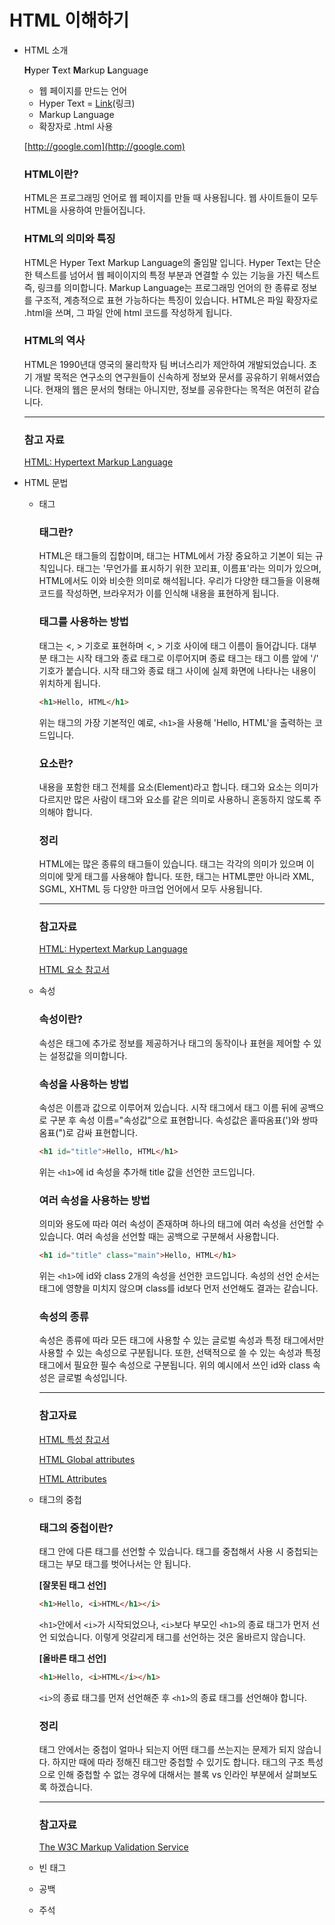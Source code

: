 # HTML 이해하기

- HTML 소개

    **H**yper **T**ext **M**arkup **L**anguage

    - 웹 페이지를 만드는 언어
    - Hyper Text = [Link](http://google.com)(링크)
    - Markup Language
    - 확장자로 .html 사용

    [http://google.com](http://google.com)

    ### HTML이란?

    HTML은 프로그래밍 언어로 웹 페이지를 만들 때 사용됩니다.
    웹 사이트들이 모두 HTML을 사용하여 만들어집니다.

    ### HTML의 의미와 특징

    HTML은 Hyper Text Markup Language의 줄임말 입니다.
    Hyper Text는 단순한 텍스트를 넘어서 웹 페이이지의 특정 부분과 연결할 수 있는 기능을 가진 텍스트 즉, 링크를 의미합니다.
    Markup Language는 프로그래밍 언어의 한 종류로 정보를 구조적, 계층적으로 표현 가능하다는 특징이 있습니다.
    HTML은 파일 확장자로 .html을 쓰며, 그 파일 안에 html 코드를 작성하게 됩니다.

    ### HTML의 역사

    HTML은 1990년대 영국의 물리학자 팀 버너스리가 제안하여 개발되었습니다.
    초기 개발 목적은 연구소의 연구원들이 신속하게 정보와 문서를 공유하기 위해서였습니다.
    현재의 웹은 문서의 형태는 아니지만, 정보를 공유한다는 목적은 여전히 같습니다.

    ---

    ### 참고 자료

    [HTML: Hypertext Markup Language](https://developer.mozilla.org/ko/docs/Web/HTML)

- HTML 문법
    - 태그

        ### 태그란?

        HTML은 태그들의 집합이며, 태그는 HTML에서 가장 중요하고 기본이 되는 규칙입니다.
        태그는 '무언가를 표시하기 위한 꼬리표, 이름표'라는 의미가 있으며, HTML에서도 이와 비슷한 의미로 해석됩니다.
        우리가 다양한 태그들을 이용해 코드를 작성하면, 브라우저가 이를 인식해 내용을 표현하게 됩니다.

        ### 태그를 사용하는 방법

        태그는 <, > 기호로 표현하며 <, > 기호 사이에 태그 이름이 들어갑니다.
        대부분 태그는 시작 태그와 종료 태그로 이루어지며 종료 태그는 태그 이름 앞에 '/' 기호가 붙습니다.
        시작 태그와 종료 태그 사이에 실제 화면에 나타나는 내용이 위치하게 됩니다.

        ```html
        <h1>Hello, HTML</h1>
        ```

        위는 태그의 가장 기본적인 예로, `<h1>`을 사용해 'Hello, HTML'을 출력하는 코드입니다.

        ### 요소란?

        내용을 포함한 태그 전체를 요소(Element)라고 합니다.
        태그와 요소는 의미가 다르지만 많은 사람이 태그와 요소를 같은 의미로 사용하니 혼동하지 않도록 주의해야 합니다.

        ### 정리

        HTML에는 많은 종류의 태그들이 있습니다.
        태그는 각각의 의미가 있으며 이 의미에 맞게 태그를 사용해야 합니다.
        또한, 태그는 HTML뿐만 아니라 XML, SGML, XHTML 등 다양한 마크업 언어에서 모두 사용됩니다.

        ---

        ### 참고자료

        [HTML: Hypertext Markup Language](https://developer.mozilla.org/ko/docs/Web/HTML)

        [HTML 요소 참고서](https://developer.mozilla.org/ko/docs/Web/HTML/Element)

    - 속성

        ### 속성이란?

        속성은 태그에 추가로 정보를 제공하거나 태그의 동작이나 표현을 제어할 수 있는 설정값을 의미합니다.

        ### 속성을 사용하는 방법

        속성은 이름과 값으로 이루어져 있습니다.
        시작 태그에서 태그 이름 뒤에 공백으로 구분 후 속성 이름="속성값"으로 표현합니다.
        속성값은 홑따옴표(')와 쌍따옴표(")로 감싸 표현합니다.

        ```html
        <h1 id="title">Hello, HTML</h1>
        ```

        위는 `<h1>`에 id 속성을 추가해 title 값을 선언한 코드입니다.

        ### 여러 속성을 사용하는 방법

        의미와 용도에 따라 여러 속성이 존재하며 하나의 태그에 여러 속성을 선언할 수 있습니다.
        여러 속성을 선언할 때는 공백으로 구분해서 사용합니다.

        ```html
        <h1 id="title" class="main">Hello, HTML</h1>
        ```

        위는 `<h1>`에 id와 class 2개의 속성을 선언한 코드입니다.
        속성의 선언 순서는 태그에 영향을 미치지 않으며 class를 id보다 먼저 선언해도 결과는 같습니다.

        ### 속성의 종류

        속성은 종류에 따라 모든 태그에 사용할 수 있는 글로벌 속성과 특정 태그에서만 사용할 수 있는 속성으로 구분됩니다.
        또한, 선택적으로 쓸 수 있는 속성과 특정 태그에서 필요한 필수 속성으로 구분됩니다.
        위의 예시에서 쓰인 id와 class 속성은 글로벌 속성입니다.

        ---

        ### 참고자료

        [HTML 특성 참고서](https://developer.mozilla.org/ko/docs/Web/HTML/Attributes)

        [HTML Global attributes](https://www.w3schools.com/tags/ref_standardattributes.asp)

        [HTML Attributes](https://www.w3schools.com/tags/ref_attributes.asp)

    - 태그의 중첩

        ### 태그의 중첩이란?

        태그 안에 다른 태그를 선언할 수 있습니다.
        태그를 중첩해서 사용 시 중첩되는 태그는 부모 태그를 벗어나서는 안 됩니다.

        **[잘못된 태그 선언]**

        ```html
        <h1>Hello, <i>HTML</h1></i>
        ```

        `<h1>`안에서 `<i>`가 시작되었으나, `<i>`보다 부모인 `<h1>`의 종료 태그가 먼저 선언 되었습니다.
        이렇게 엇갈리게 태그를 선언하는 것은 올바르지 않습니다.

        **[올바른 태그 선언]**

        ```html
        <h1>Hello, <i>HTML</i></h1>
        ```

        `<i>`의 종료 태그를 먼저 선언해준 후 `<h1>`의 종료 태그를 선언해야 합니다.

        ### 정리

        태그 안에서는 중첩이 얼마나 되는지 어떤 태그를 쓰는지는 문제가 되지 않습니다.
        하지만 때에 따라 정해진 태그만 중첩할 수 있기도 합니다.
        태그의 구조 특성으로 인해 중첩할 수 없는 경우에 대해서는 블록 vs 인라인 부분에서 살펴보도록 하겠습니다.

        ---

        ### 참고자료

        [The W3C Markup Validation Service](http://validator.kldp.org/)

    - 빈 태그
    - 공백
    - 주석